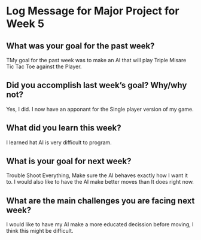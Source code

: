 # Log Message for Major Project for Week 5
## What was your goal for the past week?

TMy goal for the past week was to make an AI that will play Triple Misare Tic Tac Toe against the Player.

## Did you accomplish last week’s goal? Why/why not?

Yes, I did.  I now have an apponant for the Single player version of my game.

## What did you learn this week?

I learned hat AI is very difficult to program.

## What is your goal for next week?

Trouble Shoot Everything,  Make sure the AI behaves exactly how I want it to.
I would also like to have the AI make better moves than It does right now.

## What are the main challenges you are facing next week?

I would like to have my AI make a more educated decission before moving, I think this might be difficult.
